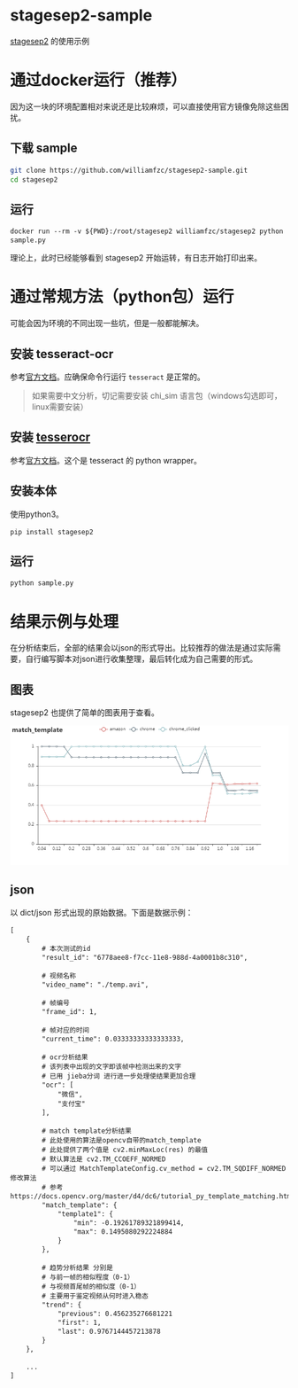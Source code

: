 # stagesep2-sample

[stagesep2](https://github.com/williamfzc/stagesep2) 的使用示例

# 通过docker运行（推荐）

因为这一块的环境配置相对来说还是比较麻烦，可以直接使用官方镜像免除这些困扰。

## 下载 sample

```bash
git clone https://github.com/williamfzc/stagesep2-sample.git
cd stagesep2
```

## 运行

```shell
docker run --rm -v ${PWD}:/root/stagesep2 williamfzc/stagesep2 python sample.py
```

理论上，此时已经能够看到 stagesep2 开始运转，有日志开始打印出来。

# 通过常规方法（python包）运行

可能会因为环境的不同出现一些坑，但是一般都能解决。

## 安装 tesseract-ocr

参考[官方文档](https://github.com/tesseract-ocr/tesseract/wiki)。应确保命令行运行 `tesseract` 是正常的。

> 如果需要中文分析，切记需要安装 chi_sim 语言包（windows勾选即可，linux需要安装）

## 安装 [tesserocr](https://github.com/sirfz/tesserocr)

参考[官方文档](https://github.com/sirfz/tesserocr#installation)。这个是 tesseract 的 python wrapper。

## 安装本体

使用python3。

```
pip install stagesep2
```

## 运行

```bash
python sample.py
```

# 结果示例与处理

在分析结束后，全部的结果会以json的形式导出。比较推荐的做法是通过实际需要，自行编写脚本对json进行收集整理，最后转化成为自己需要的形式。

## 图表

stagesep2 也提供了简单的图表用于查看。

![](pictures/sample_report.png)

## json

以 dict/json 形式出现的原始数据。下面是数据示例：

```
[
    {
        # 本次测试的id
        "result_id": "6778aee8-f7cc-11e8-988d-4a0001b8c310",

        # 视频名称
        "video_name": "./temp.avi",

        # 帧编号
        "frame_id": 1,

        # 帧对应的时间
        "current_time": 0.03333333333333333,

        # ocr分析结果
        # 该列表中出现的文字即该帧中检测出来的文字
        # 已用 jieba分词 进行进一步处理使结果更加合理
        "ocr": [
            "微信",
            "支付宝"
        ],

        # match template分析结果
        # 此处使用的算法是opencv自带的match_template
        # 此处提供了两个值是 cv2.minMaxLoc(res) 的最值
        # 默认算法是 cv2.TM_CCOEFF_NORMED
        # 可以通过 MatchTemplateConfig.cv_method = cv2.TM_SQDIFF_NORMED 修改算法
        # 参考 https://docs.opencv.org/master/d4/dc6/tutorial_py_template_matching.html
        "match_template": {
            "template1": {
                "min": -0.19261789321899414,
                "max": 0.1495080292224884
            }
        },

        # 趋势分析结果 分别是
        # 与前一帧的相似程度（0-1）
        # 与视频首尾帧的相似度（0-1）
        # 主要用于鉴定视频从何时进入稳态
        "trend": {
            "previous": 0.456235276681221
            "first": 1,
            "last": 0.9767144457213878
        }
    },

    ...
]
```
